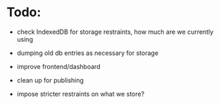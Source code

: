 # Todo:

- check IndexedDB for storage restraints, how much are we currently using
- dumping old db entries as necessary for storage
- improve frontend/dashboard
- clean up for publishing


- impose stricter restraints on what we store?